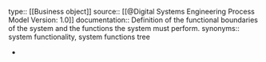 type:: [[Business object]]
source:: [[@Digital Systems Engineering Process Model Version: 1.0]]
documentation:: Definition of the functional boundaries of the system and the functions the system must perform.
synonyms:: system functionality, system functions tree

-
